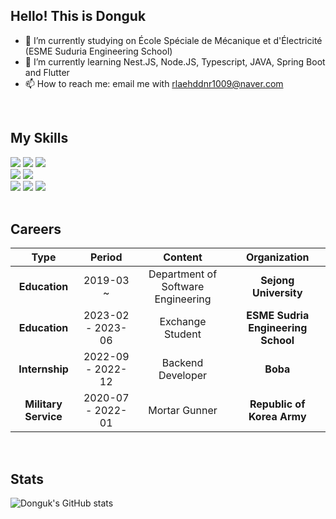 ## Hello! This is Donguk

- 🔭 I’m currently studying on  École Spéciale de Mécanique et d'Électricité (ESME Suduria Engineering School)
- 🌱 I’m currently learning Nest.JS, Node.JS, Typescript, JAVA, Spring Boot and Flutter
- 📫 How to reach me: email me with rlaehddnr1009@naver.com

<br/>


## My Skills

<div><img src="https://img.shields.io/badge/-Nest.JS-red"/>  <img src="https://img.shields.io/badge/-Express-lightgrey"/> <img src="https://img.shields.io/badge/springboot-#6DB33F"/>
 </div>
<div><img src="https://img.shields.io/badge/-Typescript-blue"/>  <img src="https://img.shields.io/badge/-Javascript-yellow"/></div> 
<div><img src="https://img.shields.io/badge/-Prisma-ff69b4"/>  <img src="https://img.shields.io/badge/-TypeORM-%23%20008000"/> <img src="https://img.shields.io/badge/-MySQL-lightgrey"/>  </div>

<br/>

## Careers


|    Type    |       Period       |               Content              |    Organization   |
|:----------:|:------------------:|:----------------------------------:|:-----------------:|
|  **Education** |     2019-03 ~      | Department of Software Engineering | **Sejong University** |
| **Education** | 2023-02 -  2023-06 |          Exchange Student         | **ESME Sudria Engineering School**|
| **Internship** | 2022-09 -  2022-12 |          Backend Developer         |        **Boba**       |
| **Military Service** | 2020-07 -  2022-01 |          Mortar Gunner         | **Republic of Korea Army**|


<br/>

## Stats

![Donguk's GitHub stats](https://github-readme-stats.vercel.app/api?username=DONGUKwillsucceed&show_icons=true&bg_color=00000000)


<!--
**DONGUKwillsucceed/DONGUKwillsucceed** is a ✨ _special_ ✨ repository because its `README.md` (this file) appears on your GitHub profile.

Here are some ideas to get you started:

- 🔭 I’m currently working on Boba (Cloud Printing Solution)
- 🌱 I’m currently learning Nest.JS, Node.JS, Typescript, JAVA, Spring
- 👯 I’m looking to collaborate on ...
- 🤔 I’m looking for help with ...
- 💬 Ask me about ...
- 📫 How to reach me: ...
- 😄 Pronouns: ...
- ⚡ Fun fact: ...
-->
